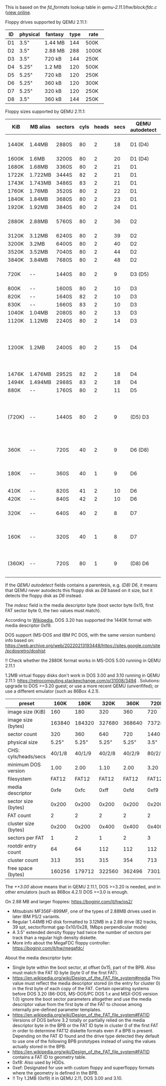 This is based on the *fd_formats* lookup table in
*qemu-2.11.1/hw/block/fdc.c* ([view
online](https://github.com/pengdonglin137/qemu-2.11.1/blob/32692f671e932ac915997b69bce56fc41da59f04/hw/block/fdc.c#L109-L158).

Floppy drives supported by QEMU 2.11.1:

|ID|physical|fantasy |type|rate  |
|--|--------|------- |----|------|
|D1|3.5"    | 1.44 MB| 144|  500K|
|D2|3.5"    | 2.88 MB| 288| 1000K|
|D3|3.5"    |  720 kB| 144|  250K|
|D4|5.25"   |  1.2 MB| 120|  500K|
|D5|5.25"   |  720 kB| 120|  250K|
|D6|5.25"   |  360 kB| 120|  300K|
|D7|5.25"   |  320 kB| 120|  250K|
|D8|3.5"    |  360 kB| 144|  250K|

Floppy sizes supported by QEMU 2.11.1:

|KiB    |MB alias|sectors|cyls|heads|secs|QEMU autodetect|mdesc|DOS support|
|-------|--------|-------|----|-----|----|---------------|-----|-----------|
|  1440K|1.44MB  |  2880S|  80|    2|  18|D1 (D4)        | 0xf0|DOS 3.30 added|
|  1600K|1.6MB   |  3200S|  80|    2|  20|D1 (D4)        | 0xf0||custom|
|  1680K|1.68MB  |  3360S|  80|    2|  21|D1             | 0xf0||custom|
|  1722K|1.722MB |  3444S|  82|    2|  21|D1             | 0xf0||custom|
|  1743K|1.743MB |  3486S|  83|    2|  21|D1             | 0xf0||custom|
|  1760K|1.76MB  |  3520S|  80|    2|  22|D1             | 0xf0||custom|
|  1840K|1.84MB  |  3680S|  80|    2|  23|D1             | 0xf0||custom|
|  1920K|1.92MB  |  3840S|  80|    2|  24|D1             | 0xf0||custom|
|  2880K|2.88MB  |  5760S|  80|    2|  36|D2             | 0xf0|DOS 5.00 added|
|  3120K|3.12MB  |  6240S|  80|    2|  39|D2             | 0xf0||custom|
|  3200K|3.2MB   |  6400S|  80|    2|  40|D2             | 0xf0||custom|
|  3520K|3.52MB  |  7040S|  80|    2|  44|D2             | 0xf0||custom|
|  3840K|3.84MB  |  7680S|  80|    2|  48|D2             | 0xf0||custom|
|   720K|--      |  1440S|  80|    2|   9|D3 (D5)        | 0xf9|DOS 3.20 added|
|   800K|--      |  1600S|  80|    2|  10|D3             | 0xf0||custom|
|   820K|--      |  1640S|  82|    2|  10|D3             | 0xf0||custom|
|   830K|--      |  1660S|  83|    2|  10|D3             | 0xf0||custom|
|  1040K|1.04MB  |  2080S|  80|    2|  13|D3             | 0xf0||custom|
|  1120K|1.12MB  |  2240S|  80|    2|  14|D3             | 0xf0||custom|
|  1200K|1.2MB   |  2400S|  80|    2|  15|D4             | 0xf9|DOS 3.00 added, in QEMU DOS >=3.0|
|  1476K|1.476MB |  2952S|  82|    2|  18|D4             | 0xf0||custom|
|  1494K|1.494MB |  2988S|  83|    2|  18|D4             | 0xf0||custom|
|   880K|--      |  1760S|  80|    2|  11|D5             | 0xf0||custom|
| (720K)|--      |  1440S|  80|    2|   9|(D5) D3        | 0xf8|Sanyo DOS-DOS 2.11 added for 5.25"|
|   360K|--      |   720S|  40|    2|   9|D6 (D8)        | 0xfd|DOS 2.00 added|
|   180K|--      |   360S|  40|    1|   9|D6             | 0xfc|DOS 2.00 added and dist|
|   410K|--      |   820S|  41|    2|  10|D6             | 0xf0||custom|
|   420K|--      |   840S|  42|    2|  10|D6             | 0xf0||custom|
|   320K|--      |   640S|  40|    2|   8|D7             | 0xff|DOS 1.10 added|
|   160K|--      |   320S|  40|    1|   8|D7             | 0xfe|DOS 1.00 added and dist|
| (360K)|--      |   720S|  80|    1|   9|(D8) D6        | 0xf8|DOS 3.10 added for 3.5"|

If the *QEMU autodetect* fields contains a parentesis, e.g. *(D8)
D6*, it means that QEMU never autodects this floppy disk as *D8* based on it
size, but it detects the floppy disk as *D6* instead.

The *mdesc* field is the media descriptor byte (boot sector byte 0x15, first
FAT sector byte 0, the two values must match).

According to
[Wikipedia](https://en.wikipedia.org/wiki/Design_of_the_FAT_file_system#media),
DOS 3.20 has supported the 1440K format with media descriptor 0xf9.

DOS support (MS-DOS and IBM PC DOS, with the same version numbers) info
based on:
https://web.archive.org/web/20220213193448/https://sites.google.com/site/pcdosretro/doshist

!! Check whether the 2880K format works in MS-DOS 5.00 running in QEMU 2.11.1

1.2MB virtual floppy disks don't work in DOS 3.00 and 3.10 running in QEMU
2.11.1: https://retrocomputing.stackexchange.com/q/31008/3494 . Solutions:
upgrade to DOS >=3.20 guest; or use a more recent QEMU (unverififed); or use
a different emulator (such as 86Box 4.2.1).

|preset              |   160K|   180K|   320K|   360K|   720K|   1200K|   1440K|   2880K|
|--------------------|-------|-------|-------|-------|-------|--------|--------|--------|
|image size (KiB)    |    160|    180|    320|    360|    720|    1200|    1440|    2880|
|image size (bytes)  | 163840| 184320| 327680| 368640| 737280| 1228800| 1474560| 2949120|
|sector count        |    320|    360|    640|    720|   1440|    2400|    2880|    5760|
|physical size       |5.25"  |5.25"  |5.25"  |5.25"  |3.5"   |5.25"   |3.5"    |3.5"    |
|CHS: cyls/heads/secs|40/1/8 |40/1/9 |40/2/8 |40/2/9 |80/2/9 |80/2/15 |80/2/18 |80/2/36 |
|minimum DOS version |   1.00|   2.00|   1.10|   2.00|   3.20|  ++3.00|    3.30|    5.00|
|filesystem          |FAT12  |FAT12  |FAT12  |FAT12  |FAT12  |FAT12   |FAT12   |FAT12   |
|media descriptor    |   0xfe|   0xfc|   0xff|   0xfd|   0xf9|    0xf9|    0xf0|    0xf0|
|sector size (bytes) |  0x200|  0x200|  0x200|  0x200|  0x200|   0x200|   0x200|   0x200|
|FAT count           |      2|      2|      2|      2|      2|       2|       2|       2|
|cluster size (bytes)|  0x200|  0x200|  0x400|  0x400|  0x400|   0x200|   0x200|   0x400|
|sectors per FAT     |      1|      2|      1|      2|      3|       7|       9|       9|
|rootdir entry count |     64|     64|    112|    112|    112|     224|     224|     240|
|cluster count       |    313|    351|    315|    354|    713|    2371|    2847|    2863|
|free space (bytes)  | 160256| 179712| 322560| 362496| 730112| 1213952| 1457664| 2931712|

The *++3.00* above means that in QEMU 2.11.1, DOS >=3.20 is needed, and in
other emulators (such as 86Box 4.2.1) DOS >=3.0 is enough.

On 2.88 MB and larger floppies: https://boginjr.com/it/hw/ps2/

* Mitsubishi MF356F-899MF, one of the types of 2.88MB drives used in later
  IBM PS/2 variants.
* Regular 1.44MB HD disk formatted to 3.12MB in a 2.88 drive (82 tracks, 39
  spt, sector/format gap 0x10/0x28, 1Mbps perpendicular mode)
* A 3.5″ extended density floppy had twice the number of sectors per track
  than a regular high density diskette.
* More info about the MegaFDC floppy controller: https://boginjr.com/it/hw/megafdc/

About the media descriptor byte:

* Single byte within the boot sector, at offset 0x15, part of the BPB. Also
  must match the FAT ID byte (byte 0 of the first FAT).
* https://en.wikipedia.org/wiki/Design_of_the_FAT_file_system#media
  This value must reflect the media descriptor stored (in the entry for
  cluster 0) in the first byte of each copy of the FAT. Certain operating
  systems before DOS 3.20 (86-DOS, MS-DOS/PC DOS 1.x and MSX-DOS version 1.0)
  ignore the boot sector parameters altogether and use the media descriptor
  value from the first byte of the FAT to choose among internally pre-defined
  parameter templates.
* https://en.wikipedia.org/wiki/Design_of_the_FAT_file_system#FATID
  Versions of DOS before 3.2 totally or partially relied on the media
  descriptor byte in the BPB or the FAT ID byte in cluster 0 of the first
  FAT in order to determine FAT12 diskette formats even if a BPB is present.
  Depending on the FAT ID found and the drive type detected they default to
  use one of the following BPB prototypes instead of using the values
  actually stored in the BPB.
* https://en.wikipedia.org/wiki/Design_of_the_FAT_file_system#FATID
  contains a FAT ID to geometry table.
* 0xf8: Also used by HDDs.
* 0xef: Designated for use with custom floppy and superfloppy formats where the geometry is defined in the BPB.
* !! Try 1.2MB (0xf9) it in QEMU 2.11, DOS 3.00 and 3.10.
